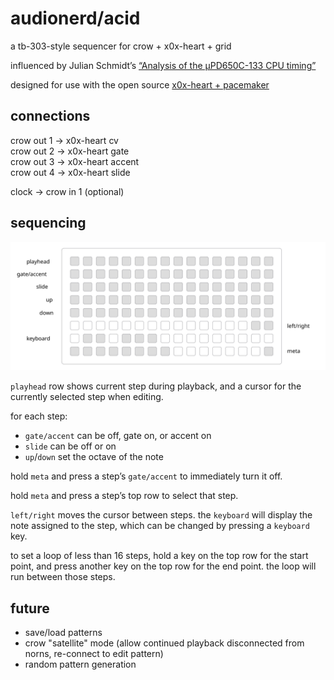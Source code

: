 # audionerd/acid

a tb-303-style sequencer for crow + x0x-heart + grid

influenced by Julian Schmidt’s [“Analysis of the µPD650C-133 CPU timing”](http://sonic-potions.com/Documentation/Analysis_of_the_D650C-133_CPU_timing.pdf)

designed for use with the open source [x0x-heart + pacemaker](http://openmusiclabs.com/projects/x0x-heart)

## connections

crow out 1 → x0x-heart cv  
crow out 2 → x0x-heart gate  
crow out 3 → x0x-heart accent  
crow out 4 → x0x-heart slide  

clock → crow in 1 (optional)  

## sequencing

![monome grid](acid.svg)

`playhead` row shows current step during playback, and a cursor for the currently selected step when editing.

for each step:
- `gate/accent` can be off, gate on, or accent on
- `slide` can be off or on
- `up`/`down` set the octave of the note

hold `meta` and press a step’s `gate/accent` to immediately turn it off.

hold `meta` and press a step’s top row to select that step.

`left/right` moves the cursor between steps. the `keyboard` will display the note assigned to the step, which can be changed by pressing a `keyboard` key.

to set a loop of less than 16 steps, hold a key on the top row for the start point, and press another key on the top row for the end point. the loop will run between those steps.

## future
- save/load patterns
- crow "satellite" mode (allow continued playback disconnected from norns, re-connect to edit pattern)
- random pattern generation
